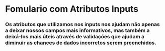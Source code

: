 # Fomulario com Atributos Inputs

### Os atributos que utilizamos nos inputs nos ajudam não apenas a deixar nossos campos mais informativos, mas também a deixá-los mais úteis através de validações que ajudam a diminuir as chances de dados incorretos serem preenchidos.